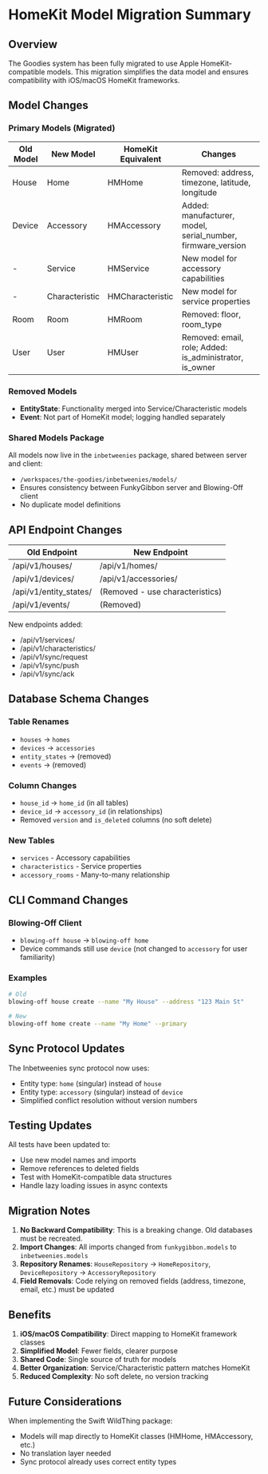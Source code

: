 # HomeKit Model Migration Summary

## Overview

The Goodies system has been fully migrated to use Apple HomeKit-compatible models. This migration simplifies the data model and ensures compatibility with iOS/macOS HomeKit frameworks.

## Model Changes

### Primary Models (Migrated)

| Old Model | New Model | HomeKit Equivalent | Changes |
|-----------|-----------|-------------------|---------|
| House | Home | HMHome | Removed: address, timezone, latitude, longitude |
| Device | Accessory | HMAccessory | Added: manufacturer, model, serial_number, firmware_version |
| - | Service | HMService | New model for accessory capabilities |
| - | Characteristic | HMCharacteristic | New model for service properties |
| Room | Room | HMRoom | Removed: floor, room_type |
| User | User | HMUser | Removed: email, role; Added: is_administrator, is_owner |

### Removed Models

- **EntityState**: Functionality merged into Service/Characteristic models
- **Event**: Not part of HomeKit model; logging handled separately

### Shared Models Package

All models now live in the `inbetweenies` package, shared between server and client:
- `/workspaces/the-goodies/inbetweenies/models/`
- Ensures consistency between FunkyGibbon server and Blowing-Off client
- No duplicate model definitions

## API Endpoint Changes

| Old Endpoint | New Endpoint |
|--------------|--------------|
| /api/v1/houses/ | /api/v1/homes/ |
| /api/v1/devices/ | /api/v1/accessories/ |
| /api/v1/entity_states/ | (Removed - use characteristics) |
| /api/v1/events/ | (Removed) |

New endpoints added:
- /api/v1/services/
- /api/v1/characteristics/
- /api/v1/sync/request
- /api/v1/sync/push
- /api/v1/sync/ack

## Database Schema Changes

### Table Renames
- `houses` → `homes`
- `devices` → `accessories`
- `entity_states` → (removed)
- `events` → (removed)

### Column Changes
- `house_id` → `home_id` (in all tables)
- `device_id` → `accessory_id` (in relationships)
- Removed `version` and `is_deleted` columns (no soft delete)

### New Tables
- `services` - Accessory capabilities
- `characteristics` - Service properties
- `accessory_rooms` - Many-to-many relationship

## CLI Command Changes

### Blowing-Off Client
- `blowing-off house` → `blowing-off home`
- Device commands still use `device` (not changed to `accessory` for user familiarity)

### Examples
```bash
# Old
blowing-off house create --name "My House" --address "123 Main St"

# New
blowing-off home create --name "My Home" --primary
```

## Sync Protocol Updates

The Inbetweenies sync protocol now uses:
- Entity type: `home` (singular) instead of `house`
- Entity type: `accessory` (singular) instead of `device`
- Simplified conflict resolution without version numbers

## Testing Updates

All tests have been updated to:
- Use new model names and imports
- Remove references to deleted fields
- Test with HomeKit-compatible data structures
- Handle lazy loading issues in async contexts

## Migration Notes

1. **No Backward Compatibility**: This is a breaking change. Old databases must be recreated.
2. **Import Changes**: All imports changed from `funkygibbon.models` to `inbetweenies.models`
3. **Repository Renames**: `HouseRepository` → `HomeRepository`, `DeviceRepository` → `AccessoryRepository`
4. **Field Removals**: Code relying on removed fields (address, timezone, email, etc.) must be updated

## Benefits

1. **iOS/macOS Compatibility**: Direct mapping to HomeKit framework classes
2. **Simplified Model**: Fewer fields, clearer purpose
3. **Shared Code**: Single source of truth for models
4. **Better Organization**: Service/Characteristic pattern matches HomeKit
5. **Reduced Complexity**: No soft delete, no version tracking

## Future Considerations

When implementing the Swift WildThing package:
- Models will map directly to HomeKit classes (HMHome, HMAccessory, etc.)
- No translation layer needed
- Sync protocol already uses correct entity types